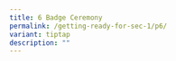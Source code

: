 ```yaml
---
title: 6 Badge Ceremony
permalink: /getting-ready-for-sec-1/p6/
variant: tiptap
description: ""
---
```

